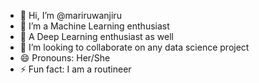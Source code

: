 - 👋 Hi, I’m @mariruwanjiru
- 👀 I’m a Machine Learning enthusiast
- 🌱 A Deep Learning enthusiast as well
- 💞️ I’m looking to collaborate on any data science project
- 😄 Pronouns: Her/She
- ⚡ Fun fact: I am a routineer

<!---
mariruwanjiru/mariruwanjiru is a ✨ special ✨ repository because its `README.md` (this file) appears on your GitHub profile.
You can click the Preview link to take a look at your changes.
--->
